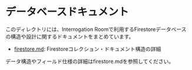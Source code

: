 # データベースドキュメント

このディレクトリには、Interrogation Roomで利用するFirestoreデータベースの構造や設計に関するドキュメントをまとめています。

- [firestore.md](./firestore.md): Firestoreコレクション・ドキュメント構造の詳細

データ構造やフィールド仕様の詳細はfirestore.mdを参照してください。